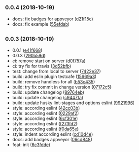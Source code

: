 ## <small>0.0.4 (2018-10-19)</small>

* docs: fix badges for appveyor ([d21f15c](https://github.com/scrum/input-is-empty/commit/d21f15c))
* docs: fix example ([55efdab](https://github.com/scrum/input-is-empty/commit/55efdab))



## <small>0.0.3 (2018-10-19)</small>

* 0.0.1 ([e41f668](https://github.com/scrum/input-is-empty/commit/e41f668))
* 0.0.3 ([290b59d](https://github.com/scrum/input-is-empty/commit/290b59d))
* ci: remove start on server ([d0f757a](https://github.com/scrum/input-is-empty/commit/d0f757a))
* ci: try fix for travis ([3d52bfb](https://github.com/scrum/input-is-empty/commit/3d52bfb))
* test: change from local to server ([7422e37](https://github.com/scrum/input-is-empty/commit/7422e37))
* build: add eslin plugin testcafe ([15669a3](https://github.com/scrum/input-is-empty/commit/15669a3))
* build: remove handless for all ([b53c435](https://github.com/scrum/input-is-empty/commit/b53c435))
* build: try fix commit in change version ([07172c5](https://github.com/scrum/input-is-empty/commit/07172c5))
* build: update changelog ([89764eb](https://github.com/scrum/input-is-empty/commit/89764eb))
* build: update changelog ([c94471a](https://github.com/scrum/input-is-empty/commit/c94471a))
* build: update husky lint-stages and options eslint ([9921996](https://github.com/scrum/input-is-empty/commit/9921996))
* style: according eslint ([42cc03b](https://github.com/scrum/input-is-empty/commit/42cc03b))
* style: according eslint ([0229af2](https://github.com/scrum/input-is-empty/commit/0229af2))
* style: according eslint ([6cf301e](https://github.com/scrum/input-is-empty/commit/6cf301e))
* style: according eslint ([f273fd2](https://github.com/scrum/input-is-empty/commit/f273fd2))
* style: according eslint ([f0da65e](https://github.com/scrum/input-is-empty/commit/f0da65e))
* style: indent according eslint ([cd10d4e](https://github.com/scrum/input-is-empty/commit/cd10d4e))
* docs: add badges appveyor ([06cd848](https://github.com/scrum/input-is-empty/commit/06cd848))
* feat: init ([6c3fdde](https://github.com/scrum/input-is-empty/commit/6c3fdde))



